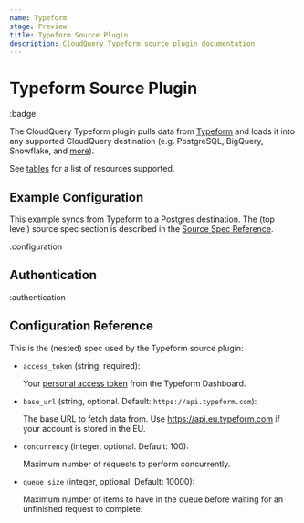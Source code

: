 ```yaml
---
name: Typeform
stage: Preview
title: Typeform Source Plugin
description: CloudQuery Typeform source plugin documentation
---
```

# Typeform Source Plugin

:badge

The CloudQuery Typeform plugin pulls data from [Typeform](https://www.typeform.com/) and loads it into any supported CloudQuery destination (e.g. PostgreSQL, BigQuery, Snowflake, and [more](https://hub.cloudquery.io/plugins/destination)).

See [tables](/docs/plugins/sources/typeform/tables) for a list of resources supported.

## Example Configuration

This example syncs from Typeform to a Postgres destination. The (top level) source spec section is described in the [Source Spec Reference](/docs/reference/source-spec).

:configuration

## Authentication

:authentication

## Configuration Reference

This is the (nested) spec used by the Typeform source plugin:

- `access_token` (string, required):

  Your [personal access token](https://www.typeform.com/developers/get-started/personal-access-token/) from the Typeform Dashboard.

- `base_url` (string, optional. Default: `https://api.typeform.com`):

  The base URL to fetch data from. Use https://api.eu.typeform.com if your account is stored in the EU.

- `concurrency` (integer, optional. Default: 100):

  Maximum number of requests to perform concurrently.

- `queue_size` (integer, optional. Default: 10000):

  Maximum number of items to have in the queue before waiting for an unfinished request to complete.

